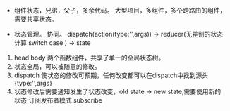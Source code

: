 - 组件状态，兄弟，父子，多余代码。
  大型项目，多组件，多个跨路由的组件，需要共享状态。

- 状态管理。
  协同。 dispatch(action(type:'',args)) -> reducer(无差别的状态计算 switch case ) -> state

1. head body 两个函数组件，共享了单一的全局状态树。
2. 状态全局，可以被随意的修改。
3. dispatch 使状态的修改可预期，任何改变都可以在dispatch中找到源头 {type:'',args}
4. 状态修改后需要通知发生了状态改变，old state -> new state,需要使用新的状态   订阅发布者模式 subscribe